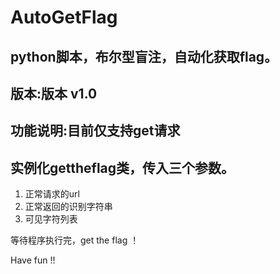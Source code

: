 # AutoGetFlag
## python脚本，布尔型盲注，自动化获取flag。

## 版本:版本 v1.0

## 功能说明:目前仅支持get请求

## 实例化gettheflag类，传入三个参数。
1. 正常请求的url
2. 正常返回的识别字符串
3. 可见字符列表

等待程序执行完，get the flag ！

Have fun !!
